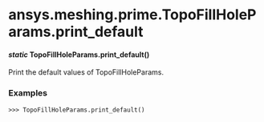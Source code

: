 # ansys.meshing.prime.TopoFillHoleParams.print_default

#### *static* TopoFillHoleParams.print_default()

Print the default values of TopoFillHoleParams.

### Examples

```pycon
>>> TopoFillHoleParams.print_default()
```

<!-- !! processed by numpydoc !! -->
